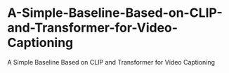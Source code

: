 # A-Simple-Baseline-Based-on-CLIP-and-Transformer-for-Video-Captioning
A Simple Baseline Based on CLIP and Transformer for Video Captioning
